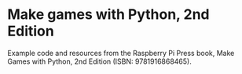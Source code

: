 # Make games with Python, 2nd Edition

Example code and resources from the Raspberry Pi Press book, Make Games with Python, 2nd Edition (ISBN: 9781916868465).
